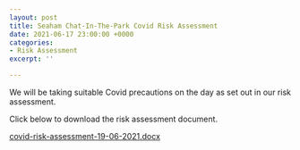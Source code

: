 ```yaml
---
layout: post
title: Seaham Chat-In-The-Park Covid Risk Assessment
date: 2021-06-17 23:00:00 +0000
categories:
- Risk Assessment
excerpt: ''

---
```

We will be taking suitable Covid precautions on the day as set out in our risk assessment.

Click below to download the risk assessment document.

[covid-risk-assessment-19-06-2021.docx](/assets/images/covid-risk-assessment-19-06-2021.docx "covid-risk-assessment-19-06-2021.docx")